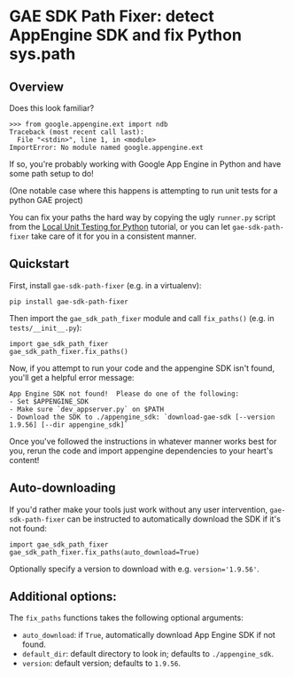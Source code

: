 # GAE SDK Path Fixer: detect AppEngine SDK and fix Python sys.path

## Overview

Does this look familiar?
```
>>> from google.appengine.ext import ndb
Traceback (most recent call last):
  File "<stdin>", line 1, in <module>
ImportError: No module named google.appengine.ext
```

If so, you're probably working with Google App Engine in Python and have some path setup to do!

(One notable case where this happens is attempting to run unit tests for a python GAE project)

You can fix your paths the hard way by copying the ugly `runner.py` script from the [Local Unit Testing for Python](https://cloud.google.com/appengine/docs/standard/python/tools/localunittesting?csw=1) tutorial, or you can let `gae-sdk-path-fixer` take care of it for you in a consistent manner.

## Quickstart

First, install `gae-sdk-path-fixer` (e.g. in a virtualenv):
```
pip install gae-sdk-path-fixer
```

Then import the `gae_sdk_path_fixer` module and call `fix_paths()` (e.g. in `tests/__init__.py`):
```
import gae_sdk_path_fixer
gae_sdk_path_fixer.fix_paths()
```

Now, if you attempt to run your code and the appengine SDK isn't found, you'll get a helpful error message:
```
App Engine SDK not found!  Please do one of the following:
- Set $APPENGINE_SDK
- Make sure `dev_appserver.py` on $PATH
- Download the SDK to ./appengine_sdk: `download-gae-sdk [--version 1.9.56] [--dir appengine_sdk]`
```

Once you've followed the instructions in whatever manner works best for you, rerun the code and import appengine dependencies to your heart's content!

## Auto-downloading

If you'd rather make your tools just work without any user intervention, `gae-sdk-path-fixer` can be instructed to automatically download the SDK if it's not found:
```
import gae_sdk_path_fixer
gae_sdk_path_fixer.fix_paths(auto_download=True)
```

Optionally specify a version to download with e.g. `version='1.9.56'`.

## Additional options:

The `fix_paths` functions takes the following optional arguments:
- `auto_download`: if `True`, automatically download App Engine SDK if not found.
- `default_dir`: default directory to look in; defaults to `./appengine_sdk`.
- `version`: default version; defaults to `1.9.56`.
